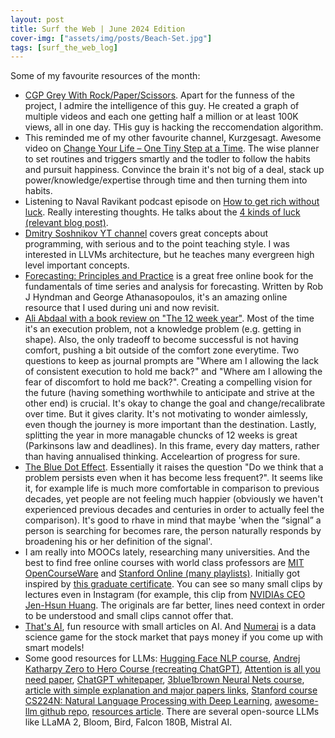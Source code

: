 ```yaml
---
layout: post
title: Surf the Web | June 2024 Edition
cover-img: ["assets/img/posts/Beach-Set.jpg"]
tags: [surf_the_web_log]
---
```


Some of my favourite resources of the month:
* [CGP Grey With Rock/Paper/Scissors](https://youtu.be/PmWQmZXYd74). Apart for the funness of the project, I admire the intelligence of this guy. He created a graph of multiple videos and each one getting half a million or at least 100K views, all in one day. THis guy is hacking the reccomendation algorithm.
* This reminded me of my other favourite channel, Kurzgesagt. Awesome video on [Change Your Life – One Tiny Step at a Time](https://youtu.be/75d_29QWELk). The wise planner to set routines and triggers smartly and the todler to follow the habits and pursuit happiness. Convince the brain it's not big of a deal, stack up power/knowledge/expertise through time and then turning them into habits.
* Listening to Naval Ravikant podcast episode on [How to get rich without luck](https://nav.al/rich). Really interesting thoughts. He talks about the [4 kinds of luck (relevant blog post)](https://pmarchive.com/luck_and_the_entrepreneur.html).
* [Dmitry Soshnikov YT channel](https://www.youtube.com/@DmitrySoshnikov-education/playlists) covers great concepts about programming, with serious and to the point teaching style. I was interested in LLVMs architecture, but he teaches many evergreen high level important concepts.
* [Forecasting: Principles and Practice](https://otexts.com/fpp3/) is a great free online book for the fundamentals of time series and analysis for forecasting. Written by Rob J Hyndman and George Athanasopoulos, it's an amazing online resource that I used during uni and now revisit.
* [Ali Abdaal with a book review on "The 12 week year"](https://www.youtube.com/watch?v=nIv1J5O15To). Most of the time it's an execution problem, not a knowledge problem (e.g. getting in shape). Also, the only tradeoff to become successful is not having comfort, pushing a bit outside of the comfort zone everytime. Two questions to keep as journal prompts are "Where am I allowing the lack of consistent execution to hold me back?" and "Where am I allowing the fear of discomfort to hold me back?". Creating a compelling vision for the future (having something worthwhile to anticipate and strive at the other end) is crucial. It's okay to change the goal and change/recalibrate over time. But it gives clarity. It's not motivating to wonder aimlessly, even though the journey is more important than the destination. Lastly, splitting the year in more managable chuncks of 12 weeks is great (Parkinsons law and deadlines). In this frame, every day matters, rather than having annualised thinking. Acceleartion of progress for sure.
* [The Blue Dot Effect](https://www.science.org/doi/10.1126/science.aap8731). Essentially it raises the question "Do we think that a problem persists even when it has become less frequent?". It seems like it, for example life is much more comfortable in comparison to previous decades, yet people are not feeling much happier (obviously we haven't experienced previous decades and centuries in order to actually feel the comparison). It's good to rhave in mind that maybe 'when the “signal” a person is searching for becomes rare, the person naturally responds by broadening his or her definition of the signal'.
* I am really into MOOCs lately, researching many universities. And the best to find free online courses with world class professors are [MIT OpenCourseWare](https://ocw.mit.edu/) and [Stanford Online (many playlists)](https://www.youtube.com/@stanfordonline). Initially got inspired by [this graduate certificate](https://online.stanford.edu/programs/artificial-intelligence-graduate-certificate). You can see so many small clips by lectures even in Instagram (for example, this clip from [NVIDIAs CEO Jen-Hsun Huang](https://www.youtube.com/watch?v=Xn1EsFe7snQ&list=PL22201173A69F18EA&ab_channel=StanfordOnline). The originals are far better, lines need context in order to be understood and small clips cannot offer that.
* [That's AI](https://www.thats-ai.org/), fun resource with small articles on AI. And [Numerai](https://numer.ai/) is a data science game for the stock market that pays money if you come up with smart models!
* Some good resources for LLMs: [Hugging Face NLP course](https://huggingface.co/learn/nlp-course/chapter1/1), [Andrej Katharpy Zero to Hero Course (recreating ChatGPT)](https://www.youtube.com/watch?v=VMj-3S1tku0&list=PLAqhIrjkxbuWI23v9cThsA9GvCAUhRvKZ), [Attention is all you need paper](https://arxiv.org/abs/1706.03762), [ChatGPT whitepaper](https://chatgpt.com/g/g-9HB5jlky9-ai-whitepaper), [3blue1brown Neural Nets course](https://www.youtube.com/watch?v=aircAruvnKk&list=PLZHQObOWTQDNU6R1_67000Dx_ZCJB-3pi), [article with simple explanation and major papers links](https://arstechnica.com/science/2023/07/a-jargon-free-explanation-of-how-ai-large-language-models-work/), [Stanford course CS224N: Natural Language Processing with Deep Learning](https://web.stanford.edu/class/cs224n/), [awesome-llm github repo](https://github.com/Hannibal046/Awesome-LLM), [resources article](https://www.kdnuggets.com/a-comprehensive-list-of-resources-to-master-large-language-models). There are several open-source LLMs like LLaMA 2, Bloom, Bird, Falcon 180B, Mistral AI. 
